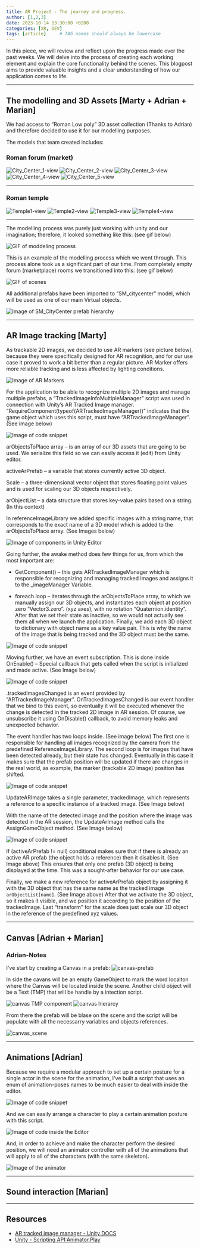 ```yaml
---
title: AR Project - The journey and progress.
author: [1,2,3]
date: 2023-10-14 13:30:00 +0200
categories: [XR, DEV]
tags: [article]     # TAG names should always be lowercase
---
```


In this piece, we will review and reflect upon the progress made over the past weeks. We will delve into the process of creating each working element and explain the core functionality behind the scenes. This blogpost aims to provide valuable insights and a clear understanding of how our application comes to life.

---
## The modelling and 3D Assets [Marty + Adrian + Marian]

We had access to “Roman Low poly” 3D asset collection (Thanks to Adrian) and therefore decided to use it for our modelling purposes. 

The models that team created includes:

### Roman forum (market)    
![City_Center_1-view](/assets/img/city_center1.png)
![City_Center_2-view](/assets/img/city_center2.png)
![City_Center_3-view](/assets/img/city_center3.png)
![City_Center_4-view](/assets/img/city_center4.png)
![City_Center_5-view](/assets/img/city_center5.png)

---
### Roman temple
![Temple1-view](/assets/img/temple1.png)
![Temple2-view](/assets/img/temple2.png)
![Temple3-view](/assets/img/temple3.png)
![Temple4-view](/assets/img/temple4.png)
- ---


The modelling process was purely just working with unity and our imagination; therefore, it looked something like this: (see gif below)

![GIF of moddeling process](/assets/img/modelling.gif)

This is an example of the modelling process which we went through. This process alone took us a significant part of our time. From completely empty forum (marketplace) rooms we transitioned into this: (see gif below)

![GIF of scenes](/assets/img/scenes.gif)

All additional prefabs have been imported to “SM_citycenter” model, which will be used as one of our main Virtual objects.

![Image of SM_CityCenter prefab hierarchy](/assets/img/picture2.png)

---
## AR Image tracking [Marty]

As trackable 2D images, we decided to use AR markers (see picture below), because they were specifically designed for AR recognition, and for our use case it proved to work a bit better than a regular picture. AR Marker offers more reliable tracking and is less affected by lighting conditions. 

![Image of AR Markers](/assets/img/picture3.png)

For the application to be able to recognize multiple 2D images and manage multiple prefabs, a “TrackedImageInfoMultipleManager” script was used in connection with Unity’s AR Tracked Image manager. 
“RequireComponent(typeof(ARTrackedImageManager))” indicates that the game object which uses this script, must have “ARTrackedImageManager”. (See image below)

![Image of code snippet](/assets/img/picture4.png)

arObjectsToPlace array – is an array of our 3D assets that are going to be used. We serialize this field so we can easily access it (edit) from Unity editor. 

activeArPrefab – a variable that stores currently active 3D object.

Scale – a three-dimensional vector object that stores floating point values and is used for scaling our 3D objects respectively. 

arObjectList – a data structure that stores key-value pairs based on a string. (In this context)

In referenceImageLibrary we added specific images with a string name, that corresponds to the exact name of a 3D model which is added to the arObjectsToPlace array. (See Images below) 

![Image of components in Unity Editor](/assets/img/picture5.png)

Going further, the awake method does few things for us, from which the most important are:

-	GetComponent<ARTrackedImageManager>() – this gets ARTrackedImageManager which is responsible for recognizing and managing tracked images and assigns it to the _imageManager Variable. 

-	foreach loop – iterates through the arObjectsToPlace array, to which we manually assign our 3D objects, and instantiates each object at position zero “Vector3.zero”. (xyz axes), with no rotation “Quaternion.identity”. After that we set their state as inactive, so we would not actually see them all when we launch the application. Finally, we add each 3D object to dictionary with object name as a key value pair. This is why the name of the image that is being tracked and the 3D object must be the same.

![Image of code snippet](/assets/img/picture6.png)

Moving further, we have an event subscription. This is done inside OnEnable() – Special callback that gets called when the script is initialized and made active. (See Image below)

![Image of code snippet](/assets/img/picture7.png)

.trackedImagesChanged is an event provided by “ARTrackedImageManager”. OnTrackedImagesChanged is our event handler that we bind to this event, so eventually it will be executed whenever the change  is detected in the tracked 2D image in AR session. Of course, we unsubscribe it using OnDisable() callback, to avoid memory leaks and unexpected behavior.

The event handler has two loops inside. (See image below) The first one is responsible for handling all images recognized by the camera from the predefined ReferenceImageLibrary. The second loop is for images that have been detected already, but their state has changed. Eventually in this case it makes sure that the prefab position will be updated if there are changes in the real world, as example, the marker (trackable 2D image) position has shifted. 

![Image of code snippet](/assets/img/picture8.png)

UpdateARImage takes a single parameter, trackedImage, which represents a reference to a specific instance of a tracked image. (See Image below)

With the name of the detected image and the position where the image was detected in the AR session, the UpdateArImage method calls the AssignGameObject method. (See Image below)

![Image of code snippet](/assets/img/picture9.png)

If (activeArPrefab != null) conditional makes sure that if there is already an active AR prefab (the object holds a reference) then it disables it. (See Image above)  This ensures that only one prefab (3D object) is being displayed at the time. This was a sought-after behavior for our use case. 

Finally, we make a new reference for activeArPrefab object by assigning it with the 3D object that has the same name as the tracked image `arObjectList[name]`. (See Image above)  After that we activate the 3D object, so it makes it visible, and we position it according to the position of the trackedImage. Last “transform” for the scale does just scale our 3D object in the reference of the predefined xyz values.

---
## Canvas [Adrian + Marian]
### Adrian-Notes

I've start by creating a Canvas in a prefab:
![canvas-prefab](/assets/img/canvas1-adrian.png)

In side the cavans will be an empty GameObject to mark the word locaiton where the Canvas will be located inside the scene.
Another child object will be a Text (TMP) that will be handle by a intection script.

![canvas TMP component](/assets/img/canvas2-adrian.png)
![canvas hierarcy](/assets/img/canvas3-adrian.png)

From there the prefab will be blase on the scene and the script will be populate with all the necessarry variables and objects references.

![canvas_scene](/assets/img/canvas4-adrian.png)

---
## Animations [Adrian]

Because we require a modular approach to set up a certain posture for a single actor in the scene for the animation, I've built a script that uses an enum of animation-poses names to be much easier to deal with inside the editor.

![Image of code snippet](/assets/img/animationPoseCode.png)

And we can easily arrange a character to play a certain animation posture with this script.

![Image of code inside the Editor](/assets/img/animationPoseEditorUI.png)

And, in order to achieve and make the character perform the desired position, we will need an animator controller with all of the animations that will apply to all of the characters (with the same skeleton).

![Image of the animator](/assets/img/animationPoseAnimatorUI.png)

---
## Sound interaction [Marian]

---
## Resources
-   [AR tracked image manager - Unity DOCS](https://docs.unity.cn/Packages/com.unity.xr.arfoundation@4.2/manual/tracked-image-manager.html)
-   [Unity - Scripting API:Animator.Play](https://docs.unity3d.com/ScriptReference/Animator.Play.html)
